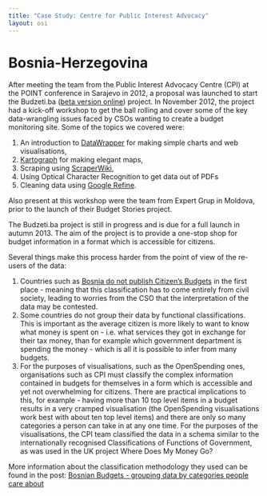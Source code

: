 ```yaml
---
title: "Case Study: Centre for Public Interest Advocacy"
layout: osi
---
```


# Bosnia-Herzegovina 

After meeting the team from the Public Interest Advocacy Centre (CPI) at
the POINT conference in Sarajevo in 2012, a proposal was launched to
start the Budzeti.ba ([beta version online](http://budzeti.ba/))
project. In November 2012, the project had a kick-off workshop to get
the ball rolling and cover some of the key data-wrangling issues faced
by CSOs wanting to create a budget monitoring site. Some of the topics
we covered were:

1.  An introduction to [DataWrapper](http://datawrapper.de/) for making
    simple charts and web visualisations,
2.  [Kartograph](http://kartograph.org/) for making elegant maps,
3.  Scraping using [ScraperWiki](http://scraperwiki.com/),
4.  Using Optical Character Recognition to get data out of PDFs
5.  Cleaning data using [Google
    Refine](http://code.google.com/p/google-refine/).

Also present at this workshop were the team from Expert Grup in Moldova,
prior to the launch of their Budget Stories project.

The Budzeti.ba project is still in progress and is due for a full launch
in autumn 2013. The aim of the project is to provide a one-stop shop for
budget information in a format which is accessible for citizens.

Several things make this process harder from the point of view of the
re-users of the data:

1.  Countries such as [Bosnia do not publish Citizen’s
    Budgets](http://survey.internationalbudget.org/#profile/BA) in the
    first place - meaning that this classification has to come entirely
    from civil society, leading to worries from the CSO that the
    interpretation of the data may be contested.
2.  Some countries do not group their data by functional
    classifications. This is important as the average citizen is more
    likely to want to know what money is spent on - i.e. what services
    they got in exchange for their tax money, than for example which
    government department is spending the money - which is all it is
    possible to infer from many budgets.
3.  For the purposes of visualisations, such as the OpenSpending ones,
    organisations such as CPI must classify the complex information
    contained in budgets for themselves in a form which is accessible
    and yet not overwhelming for citizens. There are practical
    implications to this, for example - having more than 10 top level
    items in a budget results in a very cramped visualisation (the
    OpenSpending visualisations work best with about ten top level
    items) and there are only so many categories a person can take in at
    any one time. For the purposes of the visualisations, the CPI team
    classified the data in a schema similar to the internationally
    recognised Classifications of Functions of Government, as was used
    in the UK project Where Does My Money Go?

More information about the classification methodology they used can be
found in the post: [Bosnian Budgets - grouping data by categories people
care
about](http://openspending.org/blog/2012/11/30/Bosnia-Budget-Classification.html)
